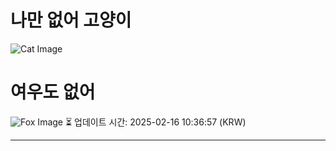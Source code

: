 
# 나만 없어 고양이

![Cat Image](https://cdn2.thecatapi.com/images/MTY4OTk4OQ.jpg)

# 여우도 없어
![Fox Image](https://randomfox.ca/images/44.jpg)
⏳ 업데이트 시간: 2025-02-16 10:36:57 (KRW)

---
